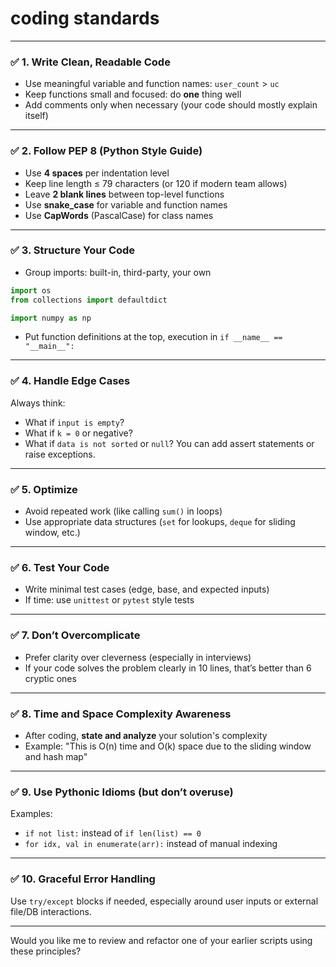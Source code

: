 # **coding standards** 
---

### ✅ **1. Write Clean, Readable Code**
- Use meaningful variable and function names: `user_count` > `uc`
- Keep functions small and focused: do **one** thing well
- Add comments only when necessary (your code should mostly explain itself)

---

### ✅ **2. Follow PEP 8 (Python Style Guide)**
- Use **4 spaces** per indentation level
- Keep line length ≤ 79 characters (or 120 if modern team allows)
- Leave **2 blank lines** between top-level functions
- Use **snake_case** for variable and function names
- Use **CapWords** (PascalCase) for class names

---

### ✅ **3. Structure Your Code**
- Group imports: built-in, third-party, your own
```python
import os
from collections import defaultdict

import numpy as np
```
- Put function definitions at the top, execution in `if __name__ == "__main__":`

---

### ✅ **4. Handle Edge Cases**
Always think:
- What if `input is empty`?
- What if `k = 0` or negative?
- What if `data is not sorted` or `null`?
You can add assert statements or raise exceptions.

---

### ✅ **5. Optimize**
- Avoid repeated work (like calling `sum()` in loops)
- Use appropriate data structures (`set` for lookups, `deque` for sliding window, etc.)

---

### ✅ **6. Test Your Code**
- Write minimal test cases (edge, base, and expected inputs)
- If time: use `unittest` or `pytest` style tests

---

### ✅ **7. Don’t Overcomplicate**
- Prefer clarity over cleverness (especially in interviews)
- If your code solves the problem clearly in 10 lines, that’s better than 6 cryptic ones

---

### ✅ **8. Time and Space Complexity Awareness**
- After coding, **state and analyze** your solution's complexity
- Example: "This is O(n) time and O(k) space due to the sliding window and hash map"

---

### ✅ **9. Use Pythonic Idioms (but don’t overuse)**
Examples:
- `if not list:` instead of `if len(list) == 0`
- `for idx, val in enumerate(arr):` instead of manual indexing

---

### ✅ **10. Graceful Error Handling**
Use `try/except` blocks if needed, especially around user inputs or external file/DB interactions.

---

Would you like me to review and refactor one of your earlier scripts using these principles?
